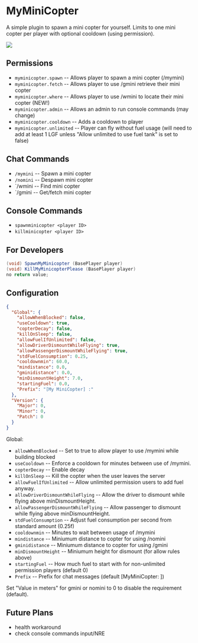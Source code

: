 # MyMiniCopter
A simple plugin to spawn a mini copter for yourself. Limits to one mini copter per player with optional cooldown (using permission).

![](https://www.remod.org/sites/default/files/inline-images/mincopter.jpg)

## Permissions

- `myminicopter.spawn` -- Allows player to spawn a mini copter (/mymini)
- `myminicopter.fetch`    -- Allows player to use /gmini retrieve their mini copter
- `myminicopter.where`    -- Allows player to use /wmini to locate their mini copter (NEW!)
- `myminicopter.admin`  -- Allows an admin to run console commands (may change)
- `myminicopter.cooldown` -- Adds a cooldown to player
- `myminicopter.unlimited` -- Player can fly without fuel usage (will need to add at least 1 LGF unless "Allow unlimited to use fuel tank" is set to false)

## Chat Commands

- `/mymini` -- Spawn a mini copter
- `/nomini` -- Despawn mini copter
- `/wmini   -- Find mini copter
- `/gmini   -- Get/fetch mini copter

## Console Commands

- `spawnminicopter <player ID>`
- `killminicopter <player ID>`

## For Developers

```csharp
(void) SpawnMyMinicopter (BasePlayer player)
(void) KillMyMinicopterPlease (BasePlayer player)
no return value;
```

## Configuration

```json
{
  "Global": {
    "allowWhenBlocked": false,
    "useCooldown": true,
    "copterDecay": false,
    "killOnSleep": false,
    "allowFuelIfUnlimited": false,
    "allowDriverDismountWhileFlying": true,
    "allowPassengerDismountWhileFlying": true,
    "stdFuelConsumption": 0.25,
    "cooldownmin": 60.0,
    "mindistance": 0.0,
    "gminidistance": 0.0,
    "minDismountHeight": 7.0,
    "startingFuel": 0.0,
    "Prefix": "[My MiniCopter] :"
  },
  "Version": {
    "Major": 0,
    "Minor": 0,
    "Patch": 0
  }
}
```
Global:

- `allowWhenBlocked` -- Set to true to allow player to use /mymini while building blocked
- `useCooldown` -- Enforce a cooldown for minutes between use of /mymini.
- `copterDecay` -- Enable decay
- `killOnSleep` -- Kill the copter when the user leaves the server
- `allowFuelIfUnlimited` -- Allow unlimited permission users to add fuel anyway.
- `allowDriverDismountWhileFlying` -- Allow the driver to dismount while flying above minDismountHeight.
- `allowPassengerDismountWhileFlying` --  Allow passenger to dismount while flying above minDismountHeight.
- `stdFuelConsumption` -- Adjust fuel consumption per second from standard amount (0.25f)
- `cooldownmin` -- Minutes to wait between usage of /mymini
- `mindistance` -- Miniumum distance to copter for using /nomini
- `gminidistance` -- Miniumum distance to copter for using /gmini
- `minDismountHeight` -- Miniumum height for dismount (for allow rules above)
- `startingFuel` -- How much fuel to start with for non-unlimited permission players (default 0)
- `Prefix` -- Prefix for chat messages (default [MyMiniCopter: ])

Set "Value in meters" for gmini or nomini to 0 to disable the requirement (default).

## Future Plans

* health workaround
* check console commands input/NRE
